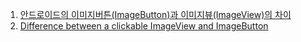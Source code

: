 1. [안드로이드의 이미지버튼(ImageButton)과 이미지뷰(ImageView)의 차이](https://twinparadox.tistory.com/521)
2. [Difference between a clickable ImageView and ImageButton](https://stackoverrun.com/ko/q/1447803)

